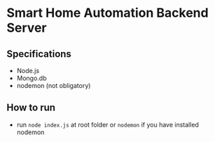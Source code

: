 # Smart Home Automation Backend Server

## Specifications
- Node.js
- Mongo.db
- nodemon (not obligatory)

## How to run
- run ``` node index.js ``` at root folder or ``` nodemon ``` if you have installed nodemon
